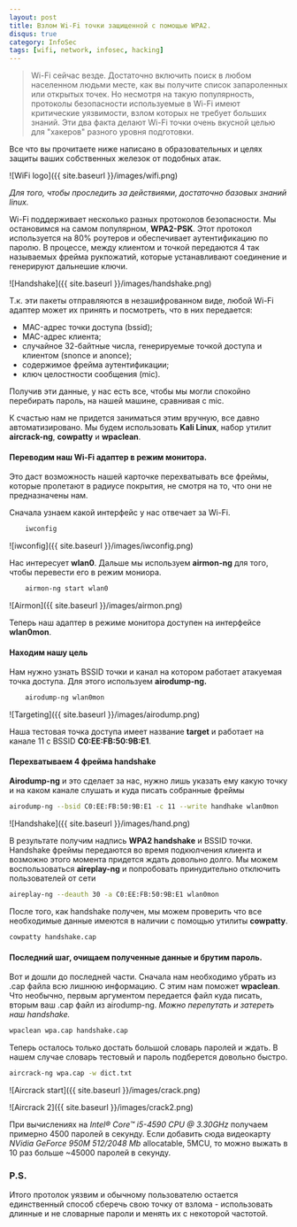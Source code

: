 ```yaml
---
layout: post
title: Взлом Wi-Fi точки защищенной с помощью WPA2.
disqus: true
category: InfoSec
tags: [wifi, network, infosec, hacking]
---
```


>Wi-Fi сейчас везде. Достаточно включить поиск в любом населенном людьми месте, как вы получите список запароленных или открытых точек. Но несмотря на такую популярность, протоколы безопасности используемые в Wi-Fi имеют критические уязвимости, взлом которых не требует больших знаний. Эти два факта делают Wi-Fi точки очень вкусной целью для "хакеров" разного уровня подготовки.

Все что вы прочитаете ниже написано в образовательных и целях защиты ваших собственных железок от подобных атак. 

![WiFi logo]({{ site.baseurl }}/images/wifi.png)

*Для того, чтобы проследить за действиями, достаточно базовых знаний linux.*

Wi-Fi поддерживает несколько разных протоколов безопасности. Мы остановимся на самом популярном, **WPA2-PSK**. Этот протокол используется на 80% роутеров и обеспечивает аутентификацию по паролю. В процессе, между клиентом и точкой передаются 4 так называемых фрейма рукпожатий, которые устанавливают соединение и генерируют дальнешие ключи. 

![Handshake]({{ site.baseurl }}/images/handshake.png)

Т.к. эти пакеты отправляются в незашифрованном виде, любой Wi-Fi адаптер может их принять и посмотреть, что в них передается:

- MAC-адрес точки доступа (bssid);
- MAC-адрес клиента;
- случайное 32-байтные числа, генерируемые точкой доступа и клиентом (snonce и anonce);
- содержимое фрейма аутентификации;
- ключ целостности сообщения (mic).



Получив эти данные, у нас есть все, чтобы мы могли спокойно перебирать пароль, на нашей машине, сравнивая с mic.

К счастью нам не придется заниматься этим вручную, все давно автоматизировано. Мы будем использовать **Kali Linux**, набор утилит **aircrack-ng**, **cowpatty** и **wpaclean**.

#### Переводим наш Wi-Fi адаптер в режим монитора.

Это даст возможность нашей карточке перехватывать все фреймы, которые пролетают в радиусе покрытия, не смотря на то, что они не предназначены нам. 

Сначала узнаем какой интерфейс у нас отвечает за Wi-Fi.

```sh
	iwconfig
```

![iwconfig]({{ site.baseurl }}/images/iwconfig.png)

Нас интересует **wlan0**. Дальше мы используем **airmon-ng** для того, чтобы перевести его в режим мониора.

```sh
	airmon-ng start wlan0
```

![Airmon]({{ site.baseurl }}/images/airmon.png)

Теперь наш адаптер в режиме монитора доступен на интерфейсе **wlan0mon**.

#### Находим нашу цель

Нам нужно узнать BSSID точки и канал на котором работает атакуемая точка доступа. Для этого используем **airodump-ng.**

```sh
	airodump-ng wlan0mon
```
![Targeting]({{ site.baseurl }}/images/airodump.png)

Наша тестовая точка доступа имеет название **target** и работает на канале 11 c BSSID **C0:EE:FB:50:9B:E1**. 



#### Перехватываем 4 фрейма handshake

**Airodump-ng** и это сделает за нас, нужно лишь указать ему какую точку и на каком канале слушать и куда писать собранные фреймы

```sh
airodump-ng --bsid C0:EE:FB:50:9B:E1 -c 11 --write handhake wlan0mon
```

![Handshake]({{ site.baseurl }}/images/hand.png)

В результате получим надпиcь **WPA2 handshake** и BSSID точки. Handshake фреймы передаются во время подкюлчения клиента и возможно этого момента придется ждать довольно долго. Мы можем воспользоваться **aireplay-ng** и попробовать принудительно отключить пользователей от сети

```sh
aireplay-ng --deauth 30 -a C0:EE:FB:50:9B:E1 wlan0mon
```

После того, как handshake получен, мы можем проверить что все необходимые данные имеются в наличии с помощью утилиты **cowpatty**.

```sh
cowpatty handshake.cap
```

#### Последний шаг, очищаем полученные данные и брутим пароль.

Вот и дошли до последней части. Сначала нам необходимо убрать из .cap файла всю лишнюю информацию. С этим нам поможет **wpaclean**. Что необычно, первым аргументом передается файл куда писать, вторым ваш .cap файл из airodump-ng. *Можно перепутать и затереть наш handshake.*

```bash
wpaclean wpa.cap handshake.cap
```

Теперь осталось только достать большой словарь паролей и ждать. В нашем случае словарь тестовый и пароль подберется довольно быстро.

```bash
aircrack-ng wpa.cap -w dict.txt
```

![Aircrack start]({{ site.baseurl }}/images/crack.png)

![Aircrack 2]({{ site.baseurl }}/images/crack2.png)

При вычислениях на *Intel® Core™ i5-4590 CPU @ 3.30GHz* получаем примерно 4500 паролей в секунду. Если добавить сюда видеокарту *NVidia GeForce 950M 512/2048 Mb* allocatable, 5MCU, то можно выжать в 10 раз больше ~45000 паролей в секунду.



### P.S.

Итого протолок уязвим и обычному пользователю остается единственный способ сберечь свою точку от взлома - использовать длинные и не словарные пароли и менять их с некоторой частотой.

